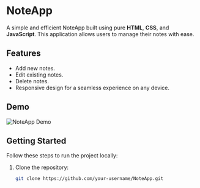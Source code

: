 # NoteApp

A simple and efficient NoteApp built using pure **HTML**, **CSS**, and **JavaScript**. This application allows users to manage their notes with ease.  

## Features
- Add new notes.  
- Edit existing notes.  
- Delete notes.  
- Responsive design for a seamless experience on any device.  

## Demo
![NoteApp Demo](URL_TO_DEMO_IMAGE_OR_GIF)  

## Getting Started
Follow these steps to run the project locally:  

1. Clone the repository:  
   ```bash
   git clone https://github.com/your-username/NoteApp.git
